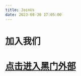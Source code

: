 ```yaml
---
title: JoinUs
date: 2023-08-30 17:05:00
---
```

# 加入我们
# [点击进入黑门外部](http://qm.qq.com/cgi-bin/qm/qr?_wv=1027&k=9oBCs09e54qR71gKaI6aHycFw9Exy_R8&authKey=COnrCLGkVNerSChlKmym0DiEkTmdjfHFglmiHiFSLSFtb9BRkoV1RlNhB%2FWsaUMv&noverify=0&group_code=239524842 "点击进入黑门外部")